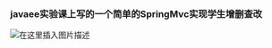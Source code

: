 ### javaee实验课上写的一个简单的SpringMvc实现学生增删查改
![在这里插入图片描述](https://img-blog.csdnimg.cn/20190410221741297.png?x-oss-process=image/watermark,type_ZmFuZ3poZW5naGVpdGk,shadow_10,text_aHR0cHM6Ly9ibG9nLmNzZG4ubmV0L3FxXzQwMzUxNDc4,size_16,color_FFFFFF,t_70)
